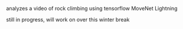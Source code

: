 analyzes a video of rock climbing using tensorflow MoveNet Lightning

still in progress, will work on over this winter break
